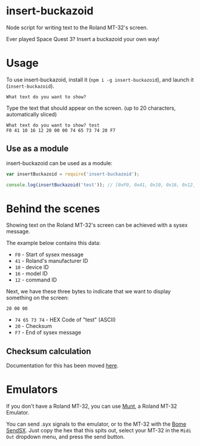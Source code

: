 # insert-buckazoid
Node script for writing text to the Roland MT-32's screen.

Ever played Space Quest 3? Insert a buckazoid your own way!

# Usage

To use insert-buckazoid, install it (`npm i -g insert-buckazoid`), and launch it (`insert-buckazoid`).

```
What text do you want to show? 
```

Type the text that should appear on the screen. (up to 20 characters, automatically sliced)

```
What text do you want to show? test
F0 41 10 16 12 20 00 00 74 65 73 74 20 F7
```

## Use as a module

insert-buckazoid can be used as a module:
```js
var insertBuckazoid = require('insert-buckazoid');

console.log(insertBuckazoid('test')); // [0xF0, 0x41, 0x10, 0x16, 0x12, 0x20, 0x00, 0x00, 0x74, 0x65, 0x73, 0x74, 0x20, 0xF7]
```

# Behind the scenes

Showing text on the Roland MT-32's screen can be achieved with a sysex message.

The example below contains this data:

* `F0` - Start of sysex message
* `41` - Roland's manufacturer ID
* `10` - device ID
* `16` - model ID
* `12` - command ID

Next, we have these three bytes to indicate that we want to display something on the screen:

```
20 00 00
```

* `74 65 73 74` - HEX Code of "test" (ASCII)
* `20` - Checksum
* `F7` - End of sysex message

## Checksum calculation

Documentation for this has been moved [here](https://github.com/moriczgergo/roland-checksum#calculation).

# Emulators

If you don't have a Roland MT-32, you can use [Munt](http://munt.sourceforge.net/), a Roland MT-32 Emulator.

You can send .syx signals to the emulator, or to the MT-32 with the [Bome SendSX](http://www.bome.com/products/sendsx). Just copy the hex that this spits out, select your MT-32 in the `Midi Out` dropdown menu, and press the send button.
